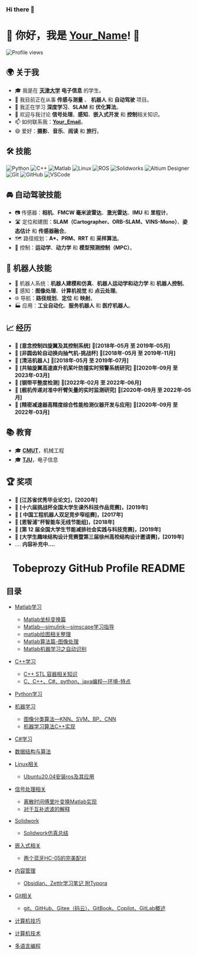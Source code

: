 ### Hi there 👋
# 👋 你好，我是 [Your_Name](https://your-personal-link.com)! 🚀

![Profile views](https://gpvc.arturio.dev/Your_GitHub_Username)

## 🌍 关于我

- 🎓 我是在 **[天津大学](https://university-link.com)** **电子信息** 的学生。
- 🔭 我目前正在从事 **传感与测量** 、 **机器人** 和 **自动驾驶** 项目。
- 🌱 我正在学习 **深度学习**、**SLAM** 和 **优化算法**。
- 💬 欢迎与我讨论 **信号处理**、**感知**、**嵌入式开发** 和 **控制**相关知识。
- 📫 如何联系我：**[Your_Email](mailto:your-email@example.com)**。
- 😄 爱好：**摄影**、**音乐**、**阅读** 和 **旅行**。

## 🛠 技能

![Python](https://img.shields.io/badge/-Python-3776AB?style=flat&logo=python&logoColor=white)
![C++](https://img.shields.io/badge/-C++-00599C?style=flat&logo=c%2B%2B&logoColor=white)
![Matlab](https://img.shields.io/badge/-Matlab-0076A8?style=flat&logo=mathworks&logoColor=white)
![Linux](https://img.shields.io/badge/-Linux-FCC624?style=flat&logo=linux&logoColor=black)
![ROS](https://img.shields.io/badge/-ROS-22314E?style=flat&logo=ros&logoColor=white)
![Solidworks](https://img.shields.io/badge/-Solidworks-0077C9?style=flat&logo=solidworks&logoColor=white)
![Altium Designer](https://img.shields.io/badge/-Altium_Designer-0079C1?style=flat&logo=altium-designer&logoColor=white)
![Git](https://img.shields.io/badge/-Git-F05032?style=flat&logo=git&logoColor=white)
![GitHub](https://img.shields.io/badge/-GitHub-181717?style=flat&logo=github)
![VSCode](https://img.shields.io/badge/-VSCode-007ACC?style=flat&logo=visual-studio-code&logoColor=white)

## 🚘 自动驾驶技能

- 📷 传感器：**相机**、**FMCW 毫米波雷达**、**激光雷达**、**IMU** 和 **里程计**。
- 🛣️ 定位和建图：**SLAM（Cartographer、ORB-SLAM、VINS-Mono）**、**姿态估计** 和 **传感器融合**。
- 🗺️ 路径规划：**A\*、PRM、RRT** 和 **采样算法**。
- 🚗 控制：**运动学**、**动力学** 和 **模型预测控制（MPC）**。

## 🤖 机器人技能

- 🔧 机器人系统：**机器人建模和仿真**、**机器人运动学和动力学** 和 **机器人控制**。
- 👀 感知：**图像处理**、**计算机视觉** 和 **点云处理**。
- 🌐 导航：**路径规划**、**定位** 和 **映射**。
- 🏭 应用：**工业自动化**、**服务机器人** 和 **医疗机器人**。

## 📈 经历
- 🏢 **[意念控制四旋翼及其控制系统]** 📆**[2018年-05月 至 2019年-05月]**
- 🏢 **[非圆齿轮自动换向抽气机-挑战杯]** 📆**[2018年-05月 至 2019年-11月]**
- 🏢 **[清洁机器人]** 📆**[2018年-05月 至 2019年-07月]**
- 🏢 **[共轴旋翼高速直升机桨叶防撞实时预警系统研究]** 📆**[2020年-09月 至 2023年-03月]**
- 🏢 **[钢带平整度检测]** 📆**[2022年-02月 至 2022年-06月]**
- 🏢 **[舰机传递对准中杆臂矢量的实时监测研究]** 📆**[2020年-09月 至 2022年-05月]** 
- 🏢 **[精密减速器高精度综合性能检测仪器开发与应用]** 📆**[2020年-09月 至 2022年-03月]** 
## 📚 教育

- 🎓 **[CMUT](https://www.cumt.edu.cn/)**，机械工程
- 🎓 **[TJU](http://www.tju.edu.cn/index.htm)**，电子信息

## 🏆 奖项

- 🥇 **[江苏省优秀毕业论文]，[2020年]**
- 🥈 **[十六届挑战杯全国大学生课外科技作品竞赛]，[2019年]**
- 🥉 **[ 中国工程机器人双足竞步窄组赛]，[2017年]**
- 🥉 **[恩智浦”杯智能车无线节能组]，[2018年]**
- 🥈 **[第 12 届全国大学生节能减排社会实践与科技竞赛]，[2019年]**
- 🥈 **[大学生趣味结构设计竞赛暨第三届徐州高校结构设计邀请赛]，[2019年]**
- ....
**内容补充中....**
<!--
**tobeprozy/tobeprozy** is a ✨ _special_ ✨ repository because its `README.md` (this file) appears on your GitHub profile.

Here are some ideas to get you started:

- 🔭 I’m currently working on ...
- 🌱 I’m currently learning ...
- 👯 I’m looking to collaborate on ...
- 🤔 I’m looking for help with ...
- 💬 Ask me about ...
- 📫 How to reach me: ...
- 😄 Pronouns: ...
- ⚡ Fun fact: ...
-->
<h1 align="center">Tobeprozy GitHub Profile README 


	
## 目录
- [Matlab学习](https://blog.csdn.net/seek97/category_9215123.html?spm=1001.2014.3001.5482)
	* [Matlab坐标变换篇](https://blog.csdn.net/seek97/article/details/121756506)
	* [Matlab—simulink—simscape学习指导](https://blog.csdn.net/seek97/article/details/121684885)
	* [matlab绘图相关整理](https://blog.csdn.net/seek97/article/details/112756243)
	* [Matlab算法篇-图像处理](https://blog.csdn.net/seek97/article/details/108347817)
	* [Matlab机器学习之自动识别](https://blog.csdn.net/seek97/article/details/82823180)
- [C++学习](https://blog.csdn.net/seek97/category_11222026.html)
	* [C++ STL 容器相关知识](https://blog.csdn.net/seek97/article/details/124676800)
	* [C、C++、C#、python、java编程—环境-特点](https://blog.csdn.net/seek97/article/details/119116872)
- [Python学习](https://blog.csdn.net/seek97/category_12048896.html)
	
- [机器学习](https://blog.csdn.net/seek97/category_10706145.html)
	* [图像分类算法—KNN、SVM、BP、CNN](https://blog.csdn.net/seek97/article/details/119219087)
	* [机器学习算法C++实现](https://blog.csdn.net/seek97/article/details/119206336)
- [C#学习](https://blog.csdn.net/seek97/category_11219649.html)
- [数据结构与算法](https://blog.csdn.net/seek97/category_12048898.html)
	
- [Linux相关](https://blog.csdn.net/seek97/category_11728322.html)
	* [Ubuntu20.04安装ros及其应用](https://blog.csdn.net/seek97/article/details/123898543?spm=1001.2014.3001.5502)
- [信号处理相关](https://blog.csdn.net/seek97/category_9215162.html)
	* [离散时间傅里叶变换Matlab实现](https://blog.csdn.net/seek97/article/details/82813515?spm=1001.2014.3001.5502)
	* [对于互补滤波的解释](https://blog.csdn.net/seek97/article/details/81294097?spm=1001.2014.3001.5502)
- [Solidwork](https://blog.csdn.net/seek97/category_11778621.html)
	* [Solidwork仿真总结](https://blog.csdn.net/seek97/article/details/124368553)
	
- [嵌入式相关](https://blog.csdn.net/seek97/category_11721829.html)	
	* [两个蓝牙HC-05的完美配对](https://blog.csdn.net/seek97/article/details/81333701?spm=1001.2014.3001.5502)
	
- [内容管理](https://blog.csdn.net/seek97/category_11741441.html)	
	* [Obsidian、Zettlr学习笔记 附Typora](https://blog.csdn.net/seek97/article/details/124023817)
- [Git相关](https://blog.csdn.net/seek97/category_11553600.html)
	* [git、GitHub、Gitee（码云）、GitBook、Copilot、GitLab概述](https://blog.csdn.net/seek97/article/details/124007773)
- [计算机技巧](https://blog.csdn.net/seek97/category_12048904.html)
- [计算机技术](https://blog.csdn.net/seek97/category_9215120.html)
- [多语言编程](https://blog.csdn.net/seek97/category_11239085.html)


